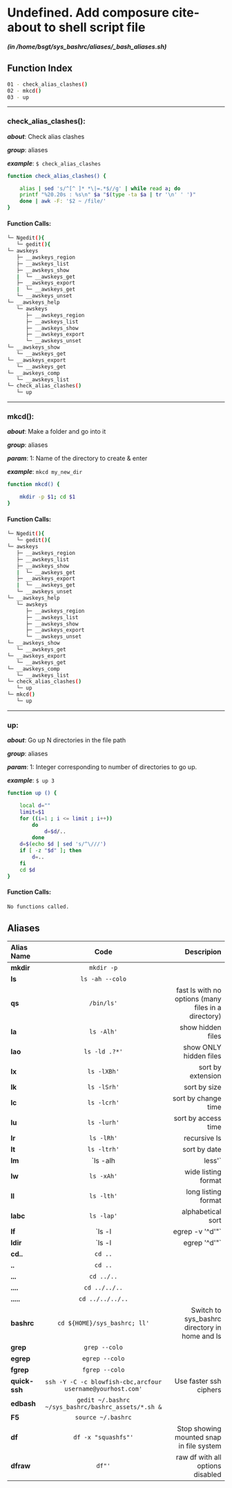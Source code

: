 
Undefined. Add composure cite-about to shell script file
========================================================


***(in /home/bsgt/sys_bashrc/aliases/_bash_aliases.sh)***
## Function Index


```bash
01 - check_alias_clashes()
02 - mkcd()
03 - up
```

******
### check_alias_clashes():


***about***: Check alias clashes


***group***: aliases


***example***: `$ check_alias_clashes`


```bash
function check_alias_clashes() {

	alias | sed 's/^[^ ]* *\|=.*$//g' | while read a; do
	printf "%20.20s : %s\n" $a "$(type -ta $a | tr '\n' ' ')"
	done | awk -F: '$2 ~ /file/'
}

```
#### Function Calls:


```bash
└─ Ngedit(){
   └─ gedit(){
└─ awskeys
   ├─ __awskeys_region
   ├─ __awskeys_list
   ├─ __awskeys_show
   |  └─ __awskeys_get
   ├─ __awskeys_export
   |  └─ __awskeys_get
   └─ __awskeys_unset
└─ __awskeys_help
   └─ awskeys
      ├─ __awskeys_region
      ├─ __awskeys_list
      ├─ __awskeys_show
      ├─ __awskeys_export
      └─ __awskeys_unset
└─ __awskeys_show
   └─ __awskeys_get
└─ __awskeys_export
   └─ __awskeys_get
└─ __awskeys_comp
   └─ __awskeys_list
└─ check_alias_clashes()
   └─ up
```




******
### mkcd():


***about***: Make a folder and go into it


***group***: aliases


***param***: 1: Name of the directory to create & enter


***example***: `mkcd my_new_dir`


```bash
function mkcd() {

    mkdir -p $1; cd $1
}

```
#### Function Calls:


```bash
└─ Ngedit(){
   └─ gedit(){
└─ awskeys
   ├─ __awskeys_region
   ├─ __awskeys_list
   ├─ __awskeys_show
   |  └─ __awskeys_get
   ├─ __awskeys_export
   |  └─ __awskeys_get
   └─ __awskeys_unset
└─ __awskeys_help
   └─ awskeys
      ├─ __awskeys_region
      ├─ __awskeys_list
      ├─ __awskeys_show
      ├─ __awskeys_export
      └─ __awskeys_unset
└─ __awskeys_show
   └─ __awskeys_get
└─ __awskeys_export
   └─ __awskeys_get
└─ __awskeys_comp
   └─ __awskeys_list
└─ check_alias_clashes()
   └─ up
└─ mkcd()
   └─ up
```




******
### up:


***about***: Go up N directories in the file path


***group***: aliases


***param***: 1: Integer corresponding to number of directories to go up.


***example***: `$ up 3`


```bash
function up () {

	local d=""
	limit=$1
	for ((i=1 ; i <= limit ; i++))
		do
			d=$d/..
		done
	d=$(echo $d | sed 's/^\///')
	if [ -z "$d" ]; then
		d=..
	fi
	cd $d
}

```
#### Function Calls:


```bash
No functions called.
```



## Aliases


| **Alias Name** | **Code** | **Descripion** |
| :------------- |:-------------:| -----:|
| **mkdir** | `mkdir -p` | 
| **ls** | `ls -ah --colo` | 
| **qs** | `/bin/ls'` |  fast ls with no options (many files in a directory)
| **la** | `ls -Alh'` |  show hidden files
| **lao** | `ls -ld .?*'` |  show ONLY hidden files
| **lx** | `ls -lXBh'` |  sort by extension
| **lk** | `ls -lSrh'` |  sort by size
| **lc** | `ls -lcrh'` |  sort by change time
| **lu** | `ls -lurh'` |  sort by access time
| **lr** | `ls -lRh'` |  recursive ls
| **lt** | `ls -ltrh'` |  sort by date
| **lm** | `ls -alh | less'` |  pipe through 'less'
| **lw** | `ls -xAh'` |  wide listing format
| **ll** | `ls -lth'` |  long listing format
| **labc** | `ls -lap'` | alphabetical sort
| **lf** | `ls -l | egrep -v '^d'"` |  files only
| **ldir** | `ls -l | egrep '^d'"` |  directories only
| **cd..** | `cd ..` | 
| **..** | `cd ..` | 
| **...** | `cd ../..` | 
| **....** | `cd ../../..` | 
| **.....** | `cd ../../../..` | 
| **bashrc** | `cd ${HOME}/sys_bashrc; ll'` |  Switch to sys_bashrc directory in home and ls
| **grep** | `grep --colo` | 
| **egrep** | `egrep --colo` | 
| **fgrep** | `fgrep --colo` | 
| **quick-ssh** | `ssh -Y -C -c blowfish-cbc,arcfour username@yourhost.com'` |  Use faster ssh ciphers
| **edbash** | `gedit ~/.bashrc ~/sys_bashrc/bashrc_assets/*.sh &` | 
| **F5** | `source ~/.bashrc` | 
| **df** | `df -x "squashfs"'` |  Stop showing mounted snap in file system
| **dfraw** | `df"'` |  raw df with all options disabled
